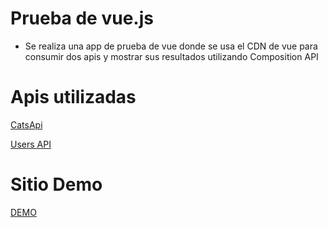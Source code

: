 # Prueba de vue.js

- Se realiza una app de prueba de vue donde se usa el CDN de vue para consumir dos apis y mostrar sus resultados utilizando Composition API

# Apis utilizadas

[CatsApi](https://cataas.com/) 

[Users API](https://jsonplaceholder.typicode.com/users/)

# Sitio Demo

[DEMO](https://efbarong.github.io/vue-app_catsAndUserSTest/)



